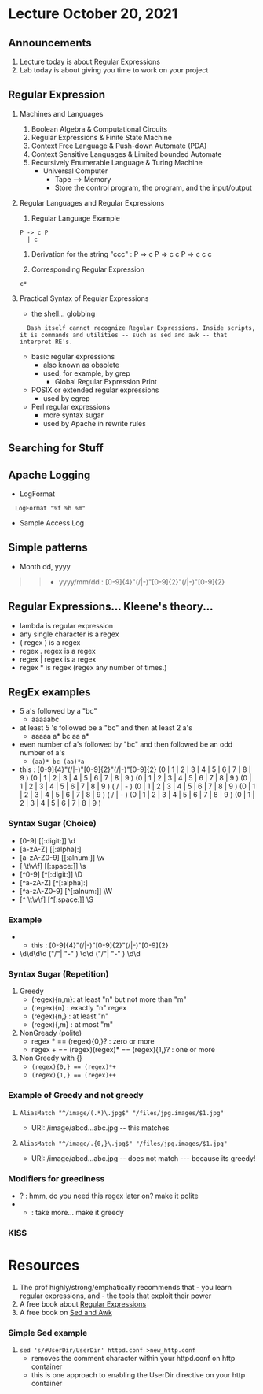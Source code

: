 # Lecture October 20, 2021

## Announcements
   1. Lecture today is about Regular Expressions
   1. Lab today is about giving you time to work on your project

## Regular Expression
   1. Machines and Languages
      1. Boolean Algebra & Computational Circuits
      1. Regular Expressions & Finite State Machine 
      1. Context Free Language & Push-down Automate (PDA)
      1. Context Sensitive Languages  & Limited bounded Automate
      1. Recursively Enumerable Language & Turing Machine
         - Universal Computer
           - Tape --> Memory
           - Store the control program, the program, and the input/output

   1. Regular Languages and Regular Expressions
      1. Regular Language Example
        ```
        P -> c P
          | c      
        ```
      1. Derivation for the string "ccc" : P => c P => c c P => c c c

      1. Corresponding Regular Expression
        ```
        c*
      
        ```
   

   1. Practical Syntax of Regular Expressions
      - the shell... globbing
      ```
        Bash itself cannot recognize Regular Expressions. Inside scripts, it is commands and utilities -- such as sed and awk -- that interpret RE's.
      ```
      - basic regular expressions
        - also known as obsolete
        - used, for example, by grep
          - Global Regular Expression Print
      - POSIX or extended regular expressions
        - used by egrep
      - Perl regular expressions
        - more syntax sugar
        - used by Apache in rewrite rules

## Searching for Stuff

## Apache Logging
   - LogFormat
   ```
     LogFormat "%f %h %m"
   
   ```
   - Sample Access Log 

## Simple patterns
  - Month dd, yyyy
  >> - yyyy/mm/dd    :   [0-9]{4}"(/|-)"[0-9]{2}"(/|-)"[0-9]{2}


## Regular Expressions... Kleene's theory...
  - lambda is regular expression 
  - any single character is a regex
  - ( regex ) is a regex
  - regex . regex is a regex
  - regex | regex is a regex
  - regex * is regex  (regex any number of times.)


## RegEx examples
  - 5 a's followed by a "bc"
    - aaaaabc
  - at least 5 's followed be a "bc" and then at least 2 a's
    - aaaaa a* bc aa a*
  - even number of a's followed by "bc" and then followed be an odd number of a's
    - ``(aa)* bc (aa)*a``
  - this : [0-9]{4}"(/|-)"[0-9]{2}"(/|-)"[0-9]{2}
    (0 | 1 | 2 | 3 | 4 | 5 | 6 | 7 | 8 | 9 )    (0 | 1 | 2 | 3 | 4 | 5 | 6 | 7 | 8 | 9 )    (0 | 1 | 2 | 3 | 4 | 5 | 6 | 7 | 8 | 9 )    (0 | 1 | 2 | 3 | 4 | 5 | 6 | 7 | 8 | 9 ) ( / | - )    (0 | 1 | 2 | 3 | 4 | 5 | 6 | 7 | 8 | 9 )    (0 | 1 | 2 | 3 | 4 | 5 | 6 | 7 | 8 | 9 ) ( / | - )     (0 | 1 | 2 | 3 | 4 | 5 | 6 | 7 | 8 | 9 )     (0 | 1 | 2 | 3 | 4 | 5 | 6 | 7 | 8 | 9 )

### Syntax Sugar (Choice)
  - [0-9]  [[:digit:]] \d
  - [a-zA-Z] [[:alpha]:] 
  - [a-zA-Z0-9] [[:alnum:]]  \w 
  - [ \t\v\f]  [[:space:]]  \s  
  - [^0-9]  [^[:digit:]] \D
  - [^a-zA-Z] [^[:alpha]:] 
  - [^a-zA-Z0-9] [^[:alnum:]]  \W 
  - [^ \t\v\f]  [^[:space:]]  \S

### Example
  -   - this : [0-9]{4}"(/|-)"[0-9]{2}"(/|-)"[0-9]{2}
  - \d\d\d\d ("/"| "-" ) \d\d ("/"| "-" ) \d\d

### Syntax Sugar (Repetition)
  1. Greedy
     - (regex){n,m}: at least "n" but not more than "m"
     - (regex){n}  : exactly "n" regex
     - (regex){n,} : at least "n"
     - (regex){,m} : at most "m"
  1. NonGready (polite)
     - regex * == (regex){0,}? : zero or more
     - regex + == (regex)(regex)* == (regex){1,}? : one or more 
  1. Non Greedy with {}
     - ``(regex){0,} == (regex)*+``
     - ``(regex){1,} == (regex)++``


### Example of Greedy and not greedy
   1. ``AliasMatch "^/image/(.*)\.jpg$" "/files/jpg.images/$1.jpg" ``
      - URI: /image/abcd...abc.jpg   -- this matches 

   1. ``AliasMatch "^/image/.{0,}\.jpg$" "/files/jpg.images/$1.jpg" ``
      - URI: /image/abcd...abc.jpg   -- does not match --- because its greedy!

### Modifiers for greediness
   - ? : hmm, do you need this regex later on?  make it polite
   - + : take more... make it greedy

### KISS


# Resources
  1. The prof highly/strong/emphatically recommends that 
    - you learn regular expressions, and
    - the tools that exploit their power
  1. A free book about [Regular Expressions](https://learning.oreilly.com/library/view/regular-expressions-cookbook/9781449327453/)
  1. A free book on [Sed and Awk](https://learning.oreilly.com/library/view/sed-awk/1565922255/)

### Simple Sed example
  1. ``sed 's/#UserDir/UserDir' httpd.conf >new_http.conf``
     - removes the comment character within your httpd.conf on http container
     - this is one approach to enabling the UserDir directive on your http container


